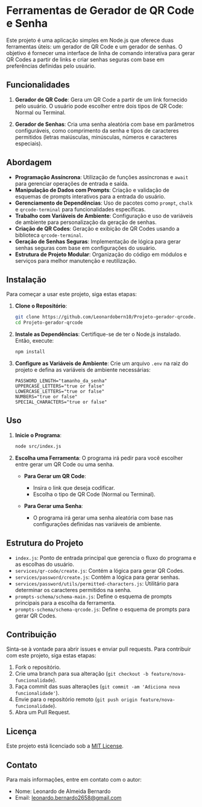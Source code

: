 # Ferramentas de Gerador de QR Code e Senha

Este projeto é uma aplicação simples em Node.js que oferece duas ferramentas úteis: um gerador de QR Code e um gerador de senhas. O objetivo é fornecer uma interface de linha de comando interativa para gerar QR Codes a partir de links e criar senhas seguras com base em preferências definidas pelo usuário.

## Funcionalidades

1. **Gerador de QR Code**: Gera um QR Code a partir de um link fornecido pelo usuário. O usuário pode escolher entre dois tipos de QR Code: Normal ou Terminal.

2. **Gerador de Senhas**: Cria uma senha aleatória com base em parâmetros configuráveis, como comprimento da senha e tipos de caracteres permitidos (letras maiúsculas, minúsculas, números e caracteres especiais).

## Abordagem

- **Programação Assíncrona**: Utilização de funções assíncronas e `await` para gerenciar operações de entrada e saída.
- **Manipulação de Dados com Prompts**: Criação e validação de esquemas de prompts interativos para a entrada do usuário.
- **Gerenciamento de Dependências**: Uso de pacotes como `prompt`, `chalk` e `qrcode-terminal` para funcionalidades específicas.
- **Trabalho com Variáveis de Ambiente**: Configuração e uso de variáveis de ambiente para personalização da geração de senhas.
- **Criação de QR Codes**: Geração e exibição de QR Codes usando a biblioteca `qrcode-terminal`.
- **Geração de Senhas Seguras**: Implementação de lógica para gerar senhas seguras com base em configurações do usuário.
- **Estrutura de Projeto Modular**: Organização do código em módulos e serviços para melhor manutenção e reutilização.

## Instalação

Para começar a usar este projeto, siga estas etapas:

1. **Clone o Repositório**:
   ```bash
   git clone https://github.com/Leonardobern10/Projeto-gerador-qrcode.git
   cd Projeto-gerador-qrcode
   ```

2. **Instale as Dependências**:
   Certifique-se de ter o Node.js instalado. Então, execute:
   ```bash
   npm install
   ```

3. **Configure as Variáveis de Ambiente**:
   Crie um arquivo `.env` na raiz do projeto e defina as variáveis de ambiente necessárias:
   ```
   PASSWORD_LENGTH="tamanho_da_senha"
   UPPERCASE_LETTERS="true or false"
   LOWERCASE_LETTERS="true or false"
   NUMBERS="true or false"
   SPECIAL_CHARACTERS="true or false"
   ```

## Uso

1. **Inicie o Programa**:
   ```bash
   node src/index.js
   ```

2. **Escolha uma Ferramenta**:
   O programa irá pedir para você escolher entre gerar um QR Code ou uma senha.

   - **Para Gerar um QR Code**:
     - Insira o link que deseja codificar.
     - Escolha o tipo de QR Code (Normal ou Terminal).

   - **Para Gerar uma Senha**:
     - O programa irá gerar uma senha aleatória com base nas configurações definidas nas variáveis de ambiente.

## Estrutura do Projeto

- `index.js`: Ponto de entrada principal que gerencia o fluxo do programa e as escolhas do usuário.
- `services/qr-code/create.js`: Contém a lógica para gerar QR Codes.
- `services/password/create.js`: Contém a lógica para gerar senhas.
- `services/password/utils/permitted-characters.js`: Utilitário para determinar os caracteres permitidos na senha.
- `prompts-schema/schema-main.js`: Define o esquema de prompts principais para a escolha da ferramenta.
- `prompts-schema/schema-qrcode.js`: Define o esquema de prompts para gerar QR Codes.

## Contribuição

Sinta-se à vontade para abrir issues e enviar pull requests. Para contribuir com este projeto, siga estas etapas:

1. Fork o repositório.
2. Crie uma branch para sua alteração (`git checkout -b feature/nova-funcionalidade`).
3. Faça commit das suas alterações (`git commit -am 'Adiciona nova funcionalidade'`).
4. Envie para o repositório remoto (`git push origin feature/nova-funcionalidade`).
5. Abra um Pull Request.

## Licença

Este projeto está licenciado sob a [MIT License](LICENSE).

## Contato

Para mais informações, entre em contato com o autor:

- Nome: Leonardo de Almeida Bernardo
- Email: leonardo.bernardo2658@gmail.com
